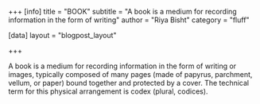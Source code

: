 +++
[info]
title = "BOOK"
subtitle = "A book is a medium for recording information in the form of writing"
author = "Riya Bisht"
category = "fluff"

[data]
layout = "blogpost_layout"

+++

A book is a medium for recording information in the form of writing or images, typically composed of many pages (made of papyrus, parchment, vellum, or paper) bound together and protected by a cover. The technical term for this physical arrangement is codex (plural, codices). 
